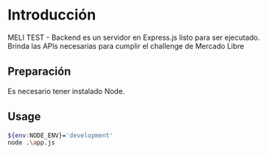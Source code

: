 # Introducción

MELI TEST - Backend es un servidor en Express.js listo para ser ejecutado. Brinda las APIs necesarias para cumplir el challenge de  Mercado Libre

## Preparación

Es necesario tener instalado Node. 

## Usage

```bash
${env:NODE_ENV}='development'
node .\app.js
```
